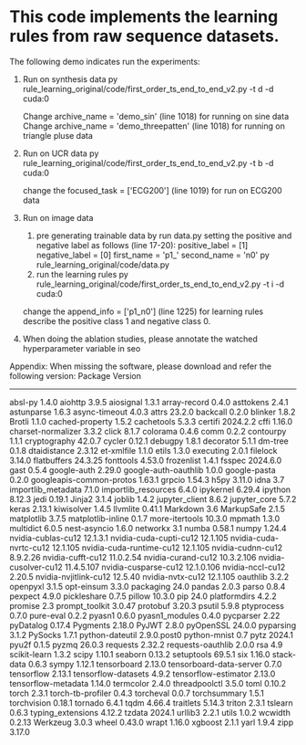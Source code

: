 # This code implements the learning rules from raw sequence datasets.

The following demo indicates run the experiments: 
1. Run on synthesis data
   py rule_learning_original/code/first_order_ts_end_to_end_v2.py -t d -d cuda:0

   Change archive_name = 'demo_sin' (line 1018) for running on sine data 
   Change archive_name = 'demo_threepatten' (line 1018) for running on triangle pluse data 

2. Run on UCR data 
   py rule_learning_original/code/first_order_ts_end_to_end_v2.py -t b -d cuda:0
   
   change the focused_task = ['ECG200'] (line 1019) for run on ECG200 data

3. Run on image data 
   1. pre generating trainable data by run data.py
   setting the positive and negative label as follows (line 17-20):
   positive_label = [1]
   negative_label = [0]
   first_name = 'p1_'
   second_name = 'n0'
   py rule_learning_original/code/data.py
   2. run the learning rules
   py rule_learning_original/code/first_order_ts_end_to_end_v2.py -t i -d cuda:0

   change the append_info = ['p1_n0'] (line 1225) for learning rules describe the positive class 1 and negative class 0. 


4. When doing the ablation studies, please annotate the watched hyperparameter variable in seo



Appendix: 
When missing the software, please download and refer the following version: 
Package                  Version
------------------------ -----------
absl-py                  1.4.0
aiohttp                  3.9.5
aiosignal                1.3.1
array-record             0.4.0
asttokens                2.4.1
astunparse               1.6.3
async-timeout            4.0.3
attrs                    23.2.0
backcall                 0.2.0
blinker                  1.8.2
Brotli                   1.1.0
cached-property          1.5.2
cachetools               5.3.3
certifi                  2024.2.2
cffi                     1.16.0
charset-normalizer       3.3.2
click                    8.1.7
colorama                 0.4.6
comm                     0.2.2
contourpy                1.1.1
cryptography             42.0.7
cycler                   0.12.1
debugpy                  1.8.1
decorator                5.1.1
dm-tree                  0.1.8
dtaidistance             2.3.12
et-xmlfile               1.1.0
etils                    1.3.0
executing                2.0.1
filelock                 3.14.0
flatbuffers              24.3.25
fonttools                4.53.0
frozenlist               1.4.1
fsspec                   2024.6.0
gast                     0.5.4
google-auth              2.29.0
google-auth-oauthlib     1.0.0
google-pasta             0.2.0
googleapis-common-protos 1.63.1
grpcio                   1.54.3
h5py                     3.11.0
idna                     3.7
importlib_metadata       7.1.0
importlib_resources      6.4.0
ipykernel                6.29.4
ipython                  8.12.3
jedi                     0.19.1
Jinja2                   3.1.4
joblib                   1.4.2
jupyter_client           8.6.2
jupyter_core             5.7.2
keras                    2.13.1
kiwisolver               1.4.5
llvmlite                 0.41.1
Markdown                 3.6
MarkupSafe               2.1.5
matplotlib               3.7.5
matplotlib-inline        0.1.7
more-itertools           10.3.0
mpmath                   1.3.0
multidict                6.0.5
nest-asyncio             1.6.0
networkx                 3.1
numba                    0.58.1
numpy                    1.24.4
nvidia-cublas-cu12       12.1.3.1
nvidia-cuda-cupti-cu12   12.1.105
nvidia-cuda-nvrtc-cu12   12.1.105
nvidia-cuda-runtime-cu12 12.1.105
nvidia-cudnn-cu12        8.9.2.26
nvidia-cufft-cu12        11.0.2.54
nvidia-curand-cu12       10.3.2.106
nvidia-cusolver-cu12     11.4.5.107
nvidia-cusparse-cu12     12.1.0.106
nvidia-nccl-cu12         2.20.5
nvidia-nvjitlink-cu12    12.5.40
nvidia-nvtx-cu12         12.1.105
oauthlib                 3.2.2
openpyxl                 3.1.5
opt-einsum               3.3.0
packaging                24.0
pandas                   2.0.3
parso                    0.8.4
pexpect                  4.9.0
pickleshare              0.7.5
pillow                   10.3.0
pip                      24.0
platformdirs             4.2.2
promise                  2.3
prompt_toolkit           3.0.47
protobuf                 3.20.3
psutil                   5.9.8
ptyprocess               0.7.0
pure-eval                0.2.2
pyasn1                   0.6.0
pyasn1_modules           0.4.0
pycparser                2.22
pyDatalog                0.17.4
Pygments                 2.18.0
PyJWT                    2.8.0
pyOpenSSL                24.0.0
pyparsing                3.1.2
PySocks                  1.7.1
python-dateutil          2.9.0.post0
python-mnist             0.7
pytz                     2024.1
pyu2f                    0.1.5
pyzmq                    26.0.3
requests                 2.32.2
requests-oauthlib        2.0.0
rsa                      4.9
scikit-learn             1.3.2
scipy                    1.10.1
seaborn                  0.13.2
setuptools               69.5.1
six                      1.16.0
stack-data               0.6.3
sympy                    1.12.1
tensorboard              2.13.0
tensorboard-data-server  0.7.0
tensorflow               2.13.1
tensorflow-datasets      4.9.2
tensorflow-estimator     2.13.0
tensorflow-metadata      1.14.0
termcolor                2.4.0
threadpoolctl            3.5.0
toml                     0.10.2
torch                    2.3.1
torch-tb-profiler        0.4.3
torcheval                0.0.7
torchsummary             1.5.1
torchvision              0.18.1
tornado                  6.4.1
tqdm                     4.66.4
traitlets                5.14.3
triton                   2.3.1
tslearn                  0.6.3
typing_extensions        4.12.2
tzdata                   2024.1
urllib3                  2.2.1
utils                    1.0.2
wcwidth                  0.2.13
Werkzeug                 3.0.3
wheel                    0.43.0
wrapt                    1.16.0
xgboost                  2.1.1
yarl                     1.9.4
zipp                     3.17.0